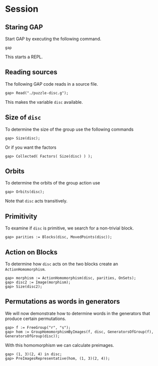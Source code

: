 # Session
## Staring GAP
Start GAP by executing the following command.

```
gap
```

This starts a REPL.

## Reading sources
The following GAP code reads in a source file.

```
gap> Read("./puzzle-disc.g");
```

This makes the variable `disc` available.

## Size of `disc`
To determine the size of the group use the following commands

```
gap> Size(disc);
```

Or if you want the factors

```
gap> Collected( Factors( Size(disc) ) );
```

## Orbits
To determine the orbits of the group action use

```
gap> Orbits(disc);
```

Note that `disc` acts transitively.

## Primitivity
To examine if `disc` is primitive, we search for a non-trivial block.

```
gap> parities := Blocks(disc, MovedPoints(disc));
```

## Action on Blocks
To determine how `disc` acts on the two blocks create an `ActionHomomorphism`.

```
gap> morphism := ActionHomomorphism(disc, parities, OnSets);
gap> disc2 := Image(morphism);
gap> Size(disc2);
```

## Permutations as words in generators
We will now demonstrate how to determine words in the generators that produce
certain permutations.

```
gap> f := FreeGroup("r", "s");
gap> hom := GroupHomomorphismByImages(f, disc, GeneratorsOfGroup(f), GeneratorsOfGroup(disc));
```

With this homomorphism we can calculate preimages.

```
gap> (1, 3)(2, 4) in disc;
gap> PreImagesRepresentative(hom, (1, 3)(2, 4));
```
